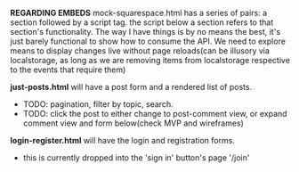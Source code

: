 **REGARDING EMBEDS** 
mock-squarespace.html has a series of pairs: a section followed by a script tag. the script below a section refers to that section's functionality. 
The way I have things is by no means the best, it's just barely functional to show how to consume the API. 
We need to explore means to display changes live without page reloads(can be illusory via localstorage, as long as we are removing items from localstorage respective to the events that require them)

**just-posts.html** will have a post form and a rendered list of posts. 
- TODO: pagination, filter by topic, search.
- TODO: click the post to either change to post-comment view, or expand comment view and form below(check MVP and wireframes)

**login-register.html** will have the login and registration forms.
- this is currently dropped into the 'sign in' button's page '/join'
